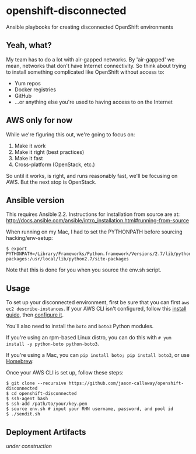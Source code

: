 # openshift-disconnected
Ansible playbooks for creating disconnected OpenShift environments

## Yeah, what?
My team has to do a lot with air-gapped networks. By 'air-gapped' we mean, networks that don't have Internet connectivity. So think about trying to install something complicated like OpenShift without access to:

* Yum repos
* Docker registries
* GitHub
* ...or anything else you're used to having access to on the Internet

## AWS only for now
While we're figuring this out, we're going to focus on:

1. Make it work
2. Make it right (best practices)
3. Make it fast
4. Cross-platform (OpenStack, etc.)

So until it works, is right, and runs reasonably fast, we'll be focusing on AWS. But the next stop is OpenStack.

## Ansible version
This requires Ansible 2.2. Instructions for installation from source are at: http://docs.ansible.com/ansible/intro_installation.html#running-from-source

When running on my Mac, I had to set the PYTHONPATH before sourcing hacking/env-setup:

```
$ export PYTHONPATH=/Library/Frameworks/Python.framework/Versions/2.7/lib/python2.7/site-packages:/usr/local/lib/python2.7/site-packages
```

Note that this is done for you when you source the env.sh script.

## Usage
To set up your disconnected environment, first be sure that you can first ```aws ec2 describe-instances```. If your AWS CLI isn't configured, follow this [install guide](http://docs.aws.amazon.com/cli/latest/userguide/installing.html#install-with-pip), then [configure it](http://docs.aws.amazon.com/cli/latest/userguide/cli-chap-getting-started.html).

You'll also need to install the ```boto``` and ```boto3``` Python modules. 

If you're using an rpm-based Linux distro, you can do this with ```# yum install -y python-boto python-boto3```.
 
If you're using a Mac, you can ```pip install boto; pip install boto3```, or use [Homebrew](http://brew.sh/).

Once your AWS CLI is set up, follow these steps:

```
$ git clone --recursive https://github.com/jason-callaway/openshift-disconnected
$ cd openshift-disconnected
$ ssh-agent bash
$ ssh-add /path/to/your/key.pem
$ source env.sh # input your RHN username, password, and pool id
$ ./sendit.sh
```

## Deployment Artifacts

*under construction*
